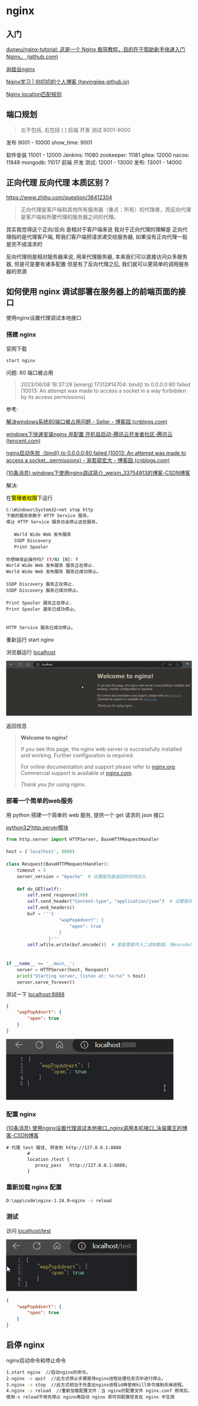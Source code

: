 # nginx

## 入门

[dunwu/nginx-tutorial: 这是一个 Nginx 极简教程，目的在于帮助新手快速入门 Nginx。 (github.com)](https://github.com/dunwu/nginx-tutorial)

[尚硅谷nginx](https://www.bilibili.com/video/BV1yS4y1N76R/?spm_id_from=333.337.search-card.all.click&vd_source=eabc2c22ae7849c2c4f31815da49f209)

[Nginx学习 | 何叨叨的个人博客 (heyingjiee.github.io)](https://heyingjiee.github.io/otherLanguage/Nginx%E5%AD%A6%E4%B9%A0.html#%E5%89%8D%E6%8F%90%E5%87%86%E5%A4%87)


[Nginx location匹配规则](https://www.cnblogs.com/woshimrf/p/nginx-config-location.html)

## 端口规划
> 左不包括, 右包括
> ( ]
后端 开发
测试 8001-9000

发布 9001 - 10000
show_time: 9001
   
软件安装 11001 - 12000
Jenkins: 11080
zookeeper: 11181
gitea: 12000
nacos: 11848
mongodb: 11017
前端 开发
测试:
12001 - 13000
发布:
13001 - 14000


## 正向代理 反向代理 本质区别？

https://www.zhihu.com/question/36412304

> 正向代理是客户端和其他所有服务器（重点：所有）的代理者，而反向代理是客户端和所要代理的服务器之间的代理。

其实我觉得这个正向/反向 是相对于客户端来说
我对于正向代理的理解是
正向代理指的是代理客户端, 帮我们客户端把请求递交给服务器, 如果没有正向代理一般是完不成请求的

反向代理则是相对服务器来说, 用来代理服务器, 本来我们可以直接访问众多服务器, 但是可是要有诸多配置
但是有了反向代理之后, 我们就可以更简单的调用服务器的资源

## 如何使用 nginx 调试部署在服务器上的前端页面的接口

使用nginx设置代理调试本地接口

### 搭建 nginx

官网下载

```bash
start nginx
```

问题: 80 端口被占用

> 2023/06/08 18:37:29 [emerg] 17312#14704: bind() to 0.0.0.0:80 failed (10013: An attempt was made to access a socket in a way forbidden by its access permissions)

参考:

[解决windows系统80端口被占用问题 - Selier - 博客园 (cnblogs.com)](https://www.cnblogs.com/selier/p/9514426.html)

[windows下快速安装nginx 并配置 开机自启动-腾讯云开发者社区-腾讯云 (tencent.com)](https://cloud.tencent.com/developer/article/1888447)

[nginx启动失败（bind() to 0.0.0.0:80 failed (10013: An attempt was made to access a socket...permissions) - 渐若窥宏大 - 博客园 (cnblogs.com)](https://www.cnblogs.com/liuawen/p/12310616.html)

[(10条消息) windows下使用nginx调试简介_weixin_33754913的博客-CSDN博客](https://blog.csdn.net/weixin_33754913/article/details/88571713)

解决:

在<mark>管理者权限</mark>下运行

```bash
C:\Windows\System32>net stop http
下面的服务依赖于 HTTP Service 服务。
停止 HTTP Service 服务也会停止这些服务。

   World Wide Web 发布服务
   SSDP Discovery
   Print Spooler

你想继续此操作吗? (Y/N) [N]: Y
World Wide Web 发布服务 服务正在停止.
World Wide Web 发布服务 服务已成功停止。

SSDP Discovery 服务正在停止.
SSDP Discovery 服务已成功停止。

Print Spooler 服务正在停止.
Print Spooler 服务已成功停止。


HTTP Service 服务已成功停止。
```

重新运行  start  nginx 

浏览器运行 [localhost](localhost)



![](https://raw.githubusercontent.com/HongXiaoHong/images/main/db/msedge_yQhFZMTXRh.png)

返回信息

> **Welcome to nginx!**
> 
> If you see this page, the nginx web server is successfully installed and working. Further configuration is required.
> 
> For online documentation and support please refer to [nginx.org](http://nginx.org/).  
> Commercial support is available at [nginx.com](http://nginx.com/).
> 
> *Thank you for using nginx.*



### 部署一个简单的web服务

用 python 搭建一个简单的 web 服务, 提供一个 get 请求的 json 接口

[python3之http.server模块](https://chenchena.blog.csdn.net/article/details/118099689?spm=1001.2101.3001.6650.6&utm_medium=distribute.pc_relevant.none-task-blog-2%7Edefault%7EBlogCommendFromBaidu%7ERate-6-118099689-blog-124218348.235%5Ev38%5Epc_relevant_anti_vip&depth_1-utm_source=distribute.pc_relevant.none-task-blog-2%7Edefault%7EBlogCommendFromBaidu%7ERate-6-118099689-blog-124218348.235%5Ev38%5Epc_relevant_anti_vip&utm_relevant_index=13)

```python
from http.server import HTTPServer, BaseHTTPRequestHandler

host = ('localhost', 8888)

class Resquest(BaseHTTPRequestHandler):
    timeout = 5
    server_version = "Apache"  # 设置服务器返回的的响应头

    def do_GET(self):
        self.send_response(200)
        self.send_header("Content-type", "application/json")  # 设置服务器响应头
        self.end_headers()
        buf = '''{
                    "wapPopAdvert": {
                        "open": true
                    }
                }'''
        self.wfile.write(buf.encode())  # 里面需要传入二进制数据，用encode()函数转换为二进制数据   #设置响应body，即前端页面要展示的数据


if __name__ == '__main__':
    server = HTTPServer(host, Resquest)
    print("Starting server, listen at: %s:%s" % host)
    server.serve_forever()

```

测试一下 [localhost:8888](http://localhost:8888/)

```json
{
    "wapPopAdvert": {
        "open": true
    }
}
```

![](https://raw.githubusercontent.com/HongXiaoHong/images/main/db/msedge_ktE55HAEF6.png)



### 配置 nginx

[(10条消息) 使用nginx设置代理调试本地接口_nginx调用本机接口_泳装魔王的博客-CSDN博客](https://blog.csdn.net/jingzuangod/article/details/84921975)

```roboconf
# 代理 test 路径, 转发到 http://127.0.0.1:8888
        #
        location /test {
           proxy_pass   http://127.0.0.1:8888;
        }
```

### 重新加载 nginx 配置

```bash
D:\app\code\nginx-1.24.0>nginx -s reload
```



### 测试

访问 [localhost/test](http://localhost/test)

![](https://raw.githubusercontent.com/HongXiaoHong/images/main/db/msedge_YKNOEhORuU.png)

```json
{
    "wapPopAdvert": {
        "open": true
    }
}
```
## 启停 nginx
nginx启动命令和停止命令
```bash
1.start nginx  //启动nginx的命令。
2.nginx -s quit  //此方式停止步骤是待nginx进程处理任务完毕进行停止。
3.nginx -s stop  //此方式相当于先查出nginx进程id再使用kill命令强制杀掉进程。
4.nginx -s reload  //重新加载配置文件：当 nginx的配置文件 nginx.conf 修改后，要想让配置生效需要重启 nginx，
使用-s reload不用先停止 nginx再启动 nginx 即可将配置信息在 nginx 中生效

```